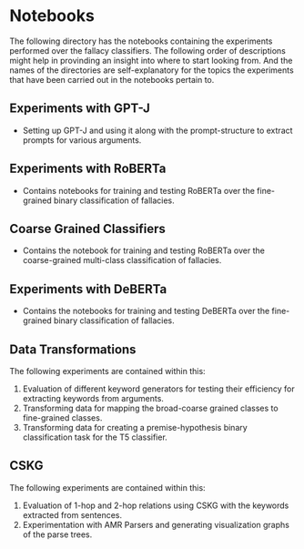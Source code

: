 # Notebooks 
The following directory has the notebooks containing the experiments performed over the fallacy classifiers. The following order of descriptions might help in provinding an insight into where to start looking from. And the names of the directories are self-explanatory for the topics the experiments that have been carried out in the notebooks pertain to. 

## Experiments with GPT-J 
* Setting up GPT-J and using it along with the prompt-structure to extract prompts for various arguments. 

## Experiments with RoBERTa 
* Contains notebooks for training and testing RoBERTa over the fine-grained binary classification of fallacies. 

## Coarse Grained Classifiers 
* Contains the notebook for training and testing RoBERTa over the coarse-grained multi-class classification of fallacies. 

## Experiments with DeBERTa 
* Contains the notebooks for training and testing DeBERTa over the fine-grained binary classification of fallacies. 

## Data Transformations 
The following experiments are contained within this: 
1. Evaluation of different keyword generators for testing their efficiency for extracting keywords from arguments. 
2. Transforming data for mapping the broad-coarse grained classes to fine-grained classes. 
3. Transforming data for creating a premise-hypothesis binary classification task for the T5 classifier. 

## CSKG 
The following experiments are contained within this: 
1. Evaluation of 1-hop and 2-hop relations using CSKG with the keywords extracted from sentences. 
2. Experimentation with AMR Parsers and generating visualization graphs of the parse trees. 
 

